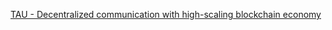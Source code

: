 [TAU - Decentralized communication with high-scaling blockchain economy](https://github.com/wuzhengy/TAU/blob/master/README.md)
